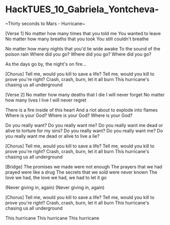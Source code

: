 # HackTUES_10_Gabriela_Yontcheva-

~Thirty seconds to Mars - Hurricane~

[Verse 1]
No matter how many times that you told me
You wanted to leave
No matter how many breaths that you took
You still couldn't breathe

No matter how many nights that you'd lie wide awake
To the sound of the poison rain
Where did you go? Where did you go?
Where did you go?

As the days go by, the night's on fire...

[Chorus]
Tell me, would you kill to save a life?
Tell me, would you kill to prove you're right?
Crash, crash, burn, let it all burn
This hurricane's chasing us all underground

[Verse 2]
No matter how many deaths that I die
I will never forget
No matter how many lives I live
I will never regret

There is a fire inside of this heart
And a riot about to explode into flames
Where is your God? Where is your God?
Where is your God?

Do you really want? Do you really want me?
Do you really want me dead or alive to torture for my sins?
Do you really want? Do you really want me?
Do you really want me dead or alive to live a lie?

[Chorus]
Tell me, would you kill to save a life?
Tell me, would you kill to prove you're right?
Crash, crash, burn, let it all burn
This hurricane's chasing us all underground

[Bridge]
The promises we made were not enough
The prayers that we had prayed were like a drug
The secrets that we sold were never known
The love we had, the love we had, we had to let it go

(Never giving in, again)
(Never giving in, again)

[Chorus]
Tell me, would you kill to save a life?
Tell me, would you kill to prove you're right?
Crash, crash, burn, let it all burn
This hurricane's chasing us all underground

This hurricane
This hurricane
This hurricane
